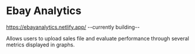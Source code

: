 # Ebay Analytics
https://ebayanalytics.netlify.app/
--currently building--

Allows users to upload sales file and evaluate performance through several metrics displayed in graphs.

